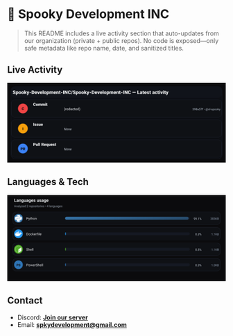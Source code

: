 # 👻 Spooky Development INC

> This README includes a live activity section that auto-updates from our organization (private + public repos). No code is exposed—only safe metadata like repo name, date, and sanitized titles.

## Live Activity
![Repo Snapshot](./assets/repo-snapshot.svg?v=730551c780)

## Languages & Tech
![Languages Usage](./assets/languages.svg?v=57a9c7383c)

## Contact
- Discord: **[Join our server](https://discord.gg/XYspZgEEJb)**
- Email: **spkydevelopment@gmail.com**
